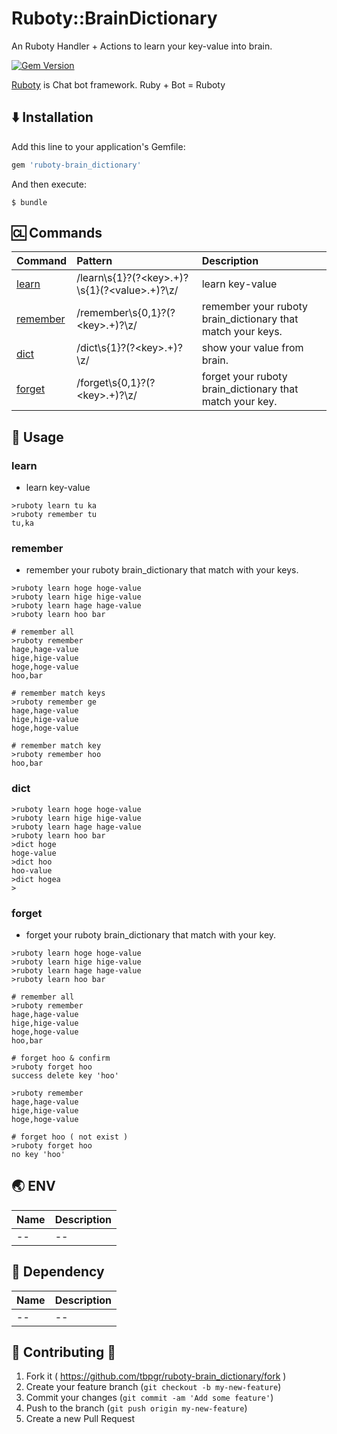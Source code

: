 # Ruboty::BrainDictionary

An Ruboty Handler + Actions to learn your key-value into brain.

[![Gem Version](https://badge.fury.io/rb/ruboty-brain_dictionary.svg)](http://badge.fury.io/rb/ruboty-brain_dictionary)

[Ruboty](https://github.com/r7kamura/ruboty) is Chat bot framework. Ruby + Bot = Ruboty

## :arrow_down: Installation

Add this line to your application's Gemfile:

```ruby
gem 'ruboty-brain_dictionary'
```

And then execute:

    $ bundle

## :cl: Commands

|Command|Pattern|Description|
|:--|:--|:--|
|[learn](#learn)|/learn\s\{1\}?(?&lt;key&gt;.+)?\s\{1\}(?&lt;value&gt;.+)?\z/|learn key-value|
|[remember](#remember)|/remember\s\{0,1\}?(?&lt;key&gt;.+)?\z/|remember your ruboty brain_dictionary that match your keys.|
|[dict](#dict)|/dict\s\{1\}?(?&lt;key&gt;.+)?\z/|show your value from brain.|
|[forget](#forget)|/forget\s\{0,1\}?(?&lt;key&gt;.+)?\z/|forget your ruboty brain_dictionary that match your key.|

## :scroll: Usage
### learn
* learn key-value

~~~
>ruboty learn tu ka
>ruboty remember tu
tu,ka
~~~

### remember
* remember your ruboty brain_dictionary that match with your keys.

~~~
>ruboty learn hoge hoge-value
>ruboty learn hige hige-value
>ruboty learn hage hage-value
>ruboty learn hoo bar

# remember all
>ruboty remember
hage,hage-value
hige,hige-value
hoge,hoge-value
hoo,bar

# remember match keys
>ruboty remember ge
hage,hage-value
hige,hige-value
hoge,hoge-value

# remember match key
>ruboty remember hoo
hoo,bar
~~~

### dict

~~~
>ruboty learn hoge hoge-value
>ruboty learn hige hige-value
>ruboty learn hage hage-value
>ruboty learn hoo bar
>dict hoge
hoge-value
>dict hoo
hoo-value
>dict hogea
>
~~~

### forget
* forget your ruboty brain_dictionary that match with your key.

~~~
>ruboty learn hoge hoge-value
>ruboty learn hige hige-value
>ruboty learn hage hage-value
>ruboty learn hoo bar

# remember all
>ruboty remember
hage,hage-value
hige,hige-value
hoge,hoge-value
hoo,bar

# forget hoo & confirm
>ruboty forget hoo
success delete key 'hoo'

>ruboty remember
hage,hage-value
hige,hige-value
hoge,hoge-value

# forget hoo ( not exist )
>ruboty forget hoo
no key 'hoo'
~~~

## :earth_asia: ENV

|Name|Description|
|:--|:--|
|--|--|

## :couple: Dependency

|Name|Description|
|:--|:--|
|--|--|

## :two_men_holding_hands: Contributing :two_women_holding_hands:

1. Fork it ( https://github.com/tbpgr/ruboty-brain_dictionary/fork )
2. Create your feature branch (`git checkout -b my-new-feature`)
3. Commit your changes (`git commit -am 'Add some feature'`)
4. Push to the branch (`git push origin my-new-feature`)
5. Create a new Pull Request
